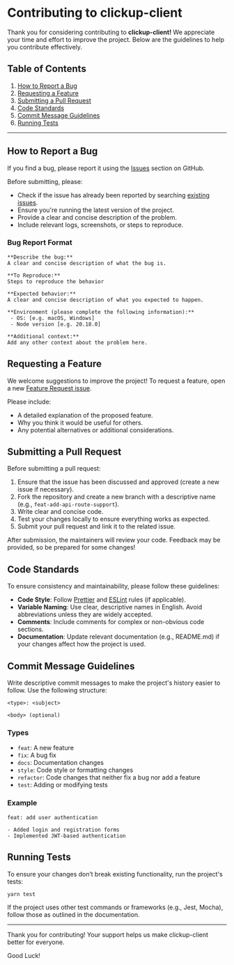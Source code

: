 # Contributing to clickup-client

Thank you for considering contributing to **clickup-client!** We appreciate your time and effort to improve the project. Below are the guidelines to help you contribute effectively.

## Table of Contents

1. [How to Report a Bug](#how-to-report-a-bug)
2. [Requesting a Feature](#requesting-a-feature)
3. [Submitting a Pull Request](#submitting-a-pull-request)
4. [Code Standards](#code-standards)
5. [Commit Message Guidelines](#commit-message-guidelines)
6. [Running Tests](#running-tests)

---

## How to Report a Bug

If you find a bug, please report it using the [Issues](https://github.com/lucashthiele/clickup-client/issues) section on GitHub.

Before submitting, please:

- Check if the issue has already been reported by searching [existing issues](https://github.com/lucashthiele/clickup-client/issues?q=is%3Aissue).
- Ensure you're running the latest version of the project.
- Provide a clear and concise description of the problem.
- Include relevant logs, screenshots, or steps to reproduce.

### Bug Report Format

```
**Describe the bug:**
A clear and concise description of what the bug is.

**To Reproduce:**
Steps to reproduce the behavior

**Expected behavior:**
A clear and concise description of what you expected to happen.

**Environment (please complete the following information):**
 - OS: [e.g. macOS, Windows]
 - Node version [e.g. 20.18.0]

**Additional context:**
Add any other context about the problem here.
```

## Requesting a Feature

We welcome suggestions to improve the project! To request a feature, open a new [Feature Request issue](https://github.com/lucashthiele/clickup-client/issues/new).

Please include:

- A detailed explanation of the proposed feature.
- Why you think it would be useful for others.
- Any potential alternatives or additional considerations.

## Submitting a Pull Request

Before submitting a pull request:

1. Ensure that the issue has been discussed and approved (create a new issue if necessary).
2. Fork the repository and create a new branch with a descriptive name (e.g., `feat-add-api-route-support`).
3. Write clear and concise code.
4. Test your changes locally to ensure everything works as expected.
5. Submit your pull request and link it to the related issue.

After submission, the maintainers will review your code. Feedback may be provided, so be prepared for some changes!

## Code Standards

To ensure consistency and maintainability, please follow these guidelines:

- **Code Style**: Follow [Prettier](https://prettier.io/) and [ESLint](https://eslint.org/) rules (if applicable).
- **Variable Naming**: Use clear, descriptive names in English. Avoid abbreviations unless they are widely accepted.
- **Comments**: Include comments for complex or non-obvious code sections.
- **Documentation**: Update relevant documentation (e.g., README.md) if your changes affect how the project is used.

## Commit Message Guidelines

Write descriptive commit messages to make the project's history easier to follow. Use the following structure:

```
<type>: <subject>

<body> (optional)
```

### Types

- `feat`: A new feature
- `fix`: A bug fix
- `docs`: Documentation changes
- `style`: Code style or formatting changes
- `refactor`: Code changes that neither fix a bug nor add a feature
- `test`: Adding or modifying tests

### Example

```
feat: add user authentication

- Added login and registration forms
- Implemented JWT-based authentication
```

## Running Tests

To ensure your changes don’t break existing functionality, run the project's tests:

```
yarn test
```

If the project uses other test commands or frameworks (e.g., Jest, Mocha), follow those as outlined in the documentation.

---

Thank you for contributing! Your support helps us make clickup-client better for everyone.

Good Luck!